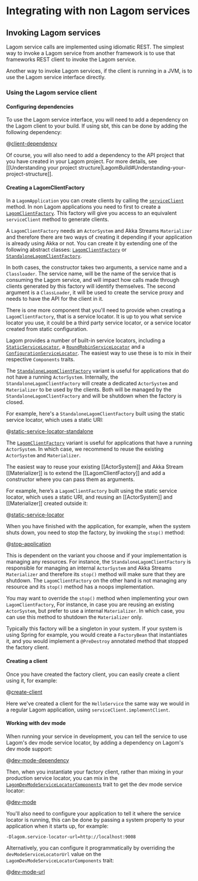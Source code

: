 # Integrating with non Lagom services

## Invoking Lagom services

Lagom service calls are implemented using idiomatic REST.  The simplest way to invoke a Lagom service from another framework is to use that frameworks REST client to invoke the Lagom service.

Another way to invoke Lagom services, if the client is running in a JVM, is to use the Lagom service interface directly.

### Using the Lagom service client

#### Configuring dependencies

To use the Lagom service interface, you will need to add a dependency on the Lagom client to your build.  If using sbt, this can be done by adding the following dependency:

@[client-dependency](code/integrating-non-lagom.sbt)

Of course, you will also need to add a dependency to the API project that you have created in your Lagom project.  For more details, see [[Understanding your project structure|LagomBuild#Understanding-your-project-structure]].

#### Creating a LagomClientFactory

In a `LagomApplication` you can create clients by calling the [`serviceClient`](api/com/lightbend/lagom/scaladsl/server/LagomApplication.html#serviceClient:com.lightbend.lagom.scaladsl.client.ServiceClient) method. In non Lagom applications you need to first to create a [`LagomClientFactory`](api/com/lightbend/lagom/scaladsl/client/LagomClientFactory.html). This factory will give you access to an equivalent `serviceClient` method to generate clients.

A `LagomClientFactory` needs an `ActorSystem` and Akka Streams `Materializer` and therefore there are two ways of creating it depending if your application is already using Akka or not. You can create it by extending one of the following abstract classes: [`LagomClientFactory`](api/com/lightbend/lagom/scaladsl/client/LagomClientFactory.html) or [`StandaloneLagomClientFactory`](api/com/lightbend/lagom/scaladsl/client/StandaloneLagomClientFactory.html).

In both cases, the constructor takes two arguments, a service name and a `Classloader`. The service name, will be the name of the service that is consuming the Lagom service, and will impact how calls made through clients generated by this factory will identify themselves.  The second argument is a `ClassLoader`, it will be used to create the service proxy and needs to have the API for the client in it.

There is one more component that you'll need to provide when creating a `LagomClientFactory`, that is a service locator. It is up to you what service locator you use, it could be a third party service locator, or a service locator created from static configuration.

Lagom provides a number of built-in service locators, including a [`StaticServiceLocator`](api/com/lightbend/lagom/scaladsl/client/StaticServiceLocator.html), a [`RoundRobinServiceLocator`](api/com/lightbend/lagom/scaladsl/client/RoundRobinServiceLocator.html) and a [`ConfigurationServiceLocator`](api/com/lightbend/lagom/scaladsl/client/ConfigurationServiceLocator.html). The easiest way to use these is to mix in their respective `Components` traits.

The [`StandaloneLagomClientFactory`](api/com/lightbend/lagom/scaladsl/client/StandaloneLagomClientFactory.html) variant is useful for applications that do not have a running `ActorSystem`. Internally, the `StandaloneLagomClientFactory` will create a dedicated `ActorSystem` and `Materializer` to be used by the clients. Both will be managed by the `StandaloneLagomClientFactory` and will be shutdown when the factory is closed.

For example, here's a `StandaloneLagomClientFactory` built using the static service locator, which uses a static URI:

@[static-service-locator-standalone](code/IntegratingNonLagom.scala)

The [`LagomClientFactory`](api/com/lightbend/lagom/scaladsl/client/LagomClientFactory.html) variant is useful for applications that have a running `ActorSystem`. In which case, we recommend to reuse the existing `ActorSystem` and `Materializer`.

The easiest way to reuse your existing [[ActorSystem]] and Akka Stream [[Materializer]] is to extend the [[LagomClientFactory]] and add a constructor where you can pass them as arguments.

For example, here’s a `LagomClientFactory` built using the static service locator, which uses a static URI, and reusing an [[ActorSystem]] and [[Materializer]] created outside it:

@[static-service-locator](code/IntegratingNonLagom.scala)

When you have finished with the application, for example, when the system shuts down, you need to stop the factory, by invoking the `stop()` method:

@[stop-application](code/IntegratingNonLagom.scala)

This is dependent on the variant you choose and if your implementation is managing any resources. For instance, the `StandaloneLagomClientFactory` is responsible for managing an internal `ActorSystem` and Akka Streams `Materializer` and therefore its `stop()` method will make sure that they are shutdown. The `LagomClientFactory` on the other hand is not managing any resource and its `stop()` method has a noops implementation.

You may want to override the `stop()` method when implementing your own `LagomClientFactory`, For instance, in case you are reusing an existing `ActorSystem`, but prefer to use a internal `Materializer`. In which case, you can use this method to shutdown the `Materializer` only.

Typically this factory will be a singleton in your system.  If your system is using Spring for example, you would create a `FactoryBean` that instantiates it, and you would implement a `@PreDestroy` annotated method that stopped the factory client.

#### Creating a client

Once you have created the factory client, you can easily create a client using it, for example:

@[create-client](code/IntegratingNonLagom.scala)

Here we've created a client for the `HelloService` the same way we would in a regular Lagom application, using `serviceClient.implementClient`.

#### Working with dev mode

When running your service in development, you can tell the service to use Lagom's dev mode service locator, by adding a dependency on Lagom's dev mode support:

@[dev-mode-dependency](code/integrating-non-lagom.sbt)

Then, when you instantiate your factory client, rather than mixing in your production service locator, you can mix in the [`LagomDevModeServiceLocatorComponents`](api/com/lightbend/lagom/scaladsl/devmode/LagomDevModeServiceLocatorComponents.html) trait to get the dev mode service locator:

@[dev-mode](code/IntegratingNonLagom.scala)

You'll also need to configure your application to tell it where the service locator is running, this can be done by passing a system property to your application when it starts up, for example:

```
-Dlagom.service-locator-url=http://localhost:9008
```

Alternatively, you can configure it programmatically by overriding the `devModeServiceLocatorUrl` value on the `LagomDevModeServiceLocatorComponents` trait:

@[dev-mode-url](code/IntegratingNonLagom.scala)
